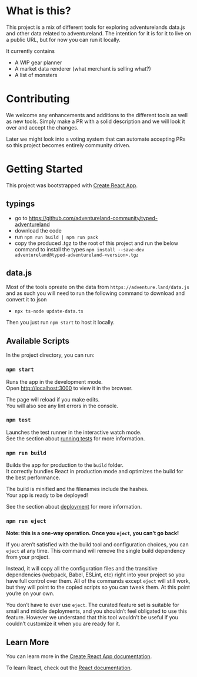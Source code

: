 # What is this?
This project is a mix of different tools for exploring adventurelands data.js and other data related to adventureland.
The intention for it is for it to live on a public URL, but for now you can run it locally. 

It currently contains
- A WIP gear planner
- A market data renderer (what merchant is selling what?)
- A list of monsters

# Contributing
We welcome any enhancements and additions to the different tools as well as new tools. Simply make a PR with a solid description and we will look it over and accept the changes.

Later we might look into a voting system that can automate accepting PRs so this project becomes entirely community driven.

# Getting Started

This project was bootstrapped with [Create React App](https://github.com/facebook/create-react-app).

## typings
- go to https://github.com/adventureland-community/typed-adventureland
- download the code
- run `npm run build | npm run pack`
- copy the produced .tgz to the root of this project and run the below command to install the types
`npm install --save-dev adventureland@typed-adventureland-<version>.tgz`

## data.js
Most of the tools opreate on the data from `https://adventure.land/data.js` and as such you will need to run the following command to download and convert it to json
 - `npx ts-node update-data.ts`

 Then you just run `npm start` to host it locally.

## Available Scripts

In the project directory, you can run:

### `npm start`

Runs the app in the development mode.\
Open [http://localhost:3000](http://localhost:3000) to view it in the browser.

The page will reload if you make edits.\
You will also see any lint errors in the console.

### `npm test`

Launches the test runner in the interactive watch mode.\
See the section about [running tests](https://facebook.github.io/create-react-app/docs/running-tests) for more information.

### `npm run build`

Builds the app for production to the `build` folder.\
It correctly bundles React in production mode and optimizes the build for the best performance.

The build is minified and the filenames include the hashes.\
Your app is ready to be deployed!

See the section about [deployment](https://facebook.github.io/create-react-app/docs/deployment) for more information.

### `npm run eject`

**Note: this is a one-way operation. Once you `eject`, you can’t go back!**

If you aren’t satisfied with the build tool and configuration choices, you can `eject` at any time. This command will remove the single build dependency from your project.

Instead, it will copy all the configuration files and the transitive dependencies (webpack, Babel, ESLint, etc) right into your project so you have full control over them. All of the commands except `eject` will still work, but they will point to the copied scripts so you can tweak them. At this point you’re on your own.

You don’t have to ever use `eject`. The curated feature set is suitable for small and middle deployments, and you shouldn’t feel obligated to use this feature. However we understand that this tool wouldn’t be useful if you couldn’t customize it when you are ready for it.

## Learn More

You can learn more in the [Create React App documentation](https://facebook.github.io/create-react-app/docs/getting-started).

To learn React, check out the [React documentation](https://reactjs.org/).